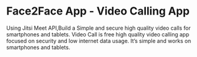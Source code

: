 # Face2Face App - Video Calling App
Using Jitsi Meet API,Build a Simple and secure high quality video calls for smartphones and tablets. Video Call is free high quality video calling app focused on security and low internet data usage. It’s simple and works on smartphones and tablets.
